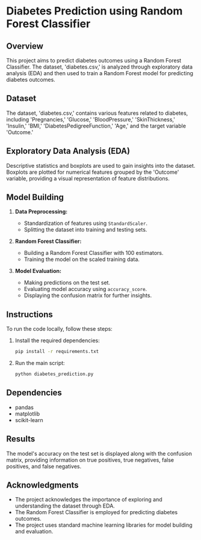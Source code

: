 # Diabetes Prediction using Random Forest Classifier

## Overview

This project aims to predict diabetes outcomes using a Random Forest Classifier. The dataset, 'diabetes.csv,' is analyzed through exploratory data analysis (EDA) and then used to train a Random Forest model for predicting diabetes outcomes.

## Dataset

The dataset, 'diabetes.csv,' contains various features related to diabetes, including 'Pregnancies,' 'Glucose,' 'BloodPressure,' 'SkinThickness,' 'Insulin,' 'BMI,' 'DiabetesPedigreeFunction,' 'Age,' and the target variable 'Outcome.'

## Exploratory Data Analysis (EDA)

Descriptive statistics and boxplots are used to gain insights into the dataset. Boxplots are plotted for numerical features grouped by the 'Outcome' variable, providing a visual representation of feature distributions.

## Model Building

1. **Data Preprocessing:**
   - Standardization of features using `StandardScaler`.
   - Splitting the dataset into training and testing sets.

2. **Random Forest Classifier:**
   - Building a Random Forest Classifier with 100 estimators.
   - Training the model on the scaled training data.

3. **Model Evaluation:**
   - Making predictions on the test set.
   - Evaluating model accuracy using `accuracy_score`.
   - Displaying the confusion matrix for further insights.

## Instructions

To run the code locally, follow these steps:

1. Install the required dependencies:

    ```bash
    pip install -r requirements.txt
    ```

2. Run the main script:

    ```bash
    python diabetes_prediction.py
    ```

## Dependencies

- pandas
- matplotlib
- scikit-learn

## Results

The model's accuracy on the test set is displayed along with the confusion matrix, providing information on true positives, true negatives, false positives, and false negatives.

## Acknowledgments

- The project acknowledges the importance of exploring and understanding the dataset through EDA.
- The Random Forest Classifier is employed for predicting diabetes outcomes.
- The project uses standard machine learning libraries for model building and evaluation.
